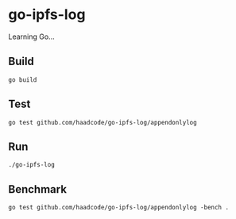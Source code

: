 # go-ipfs-log

Learning Go...

## Build
```
go build
```

## Test
```
go test github.com/haadcode/go-ipfs-log/appendonlylog
```


## Run
```
./go-ipfs-log
```

## Benchmark
```
go test github.com/haadcode/go-ipfs-log/appendonlylog -bench .
```
